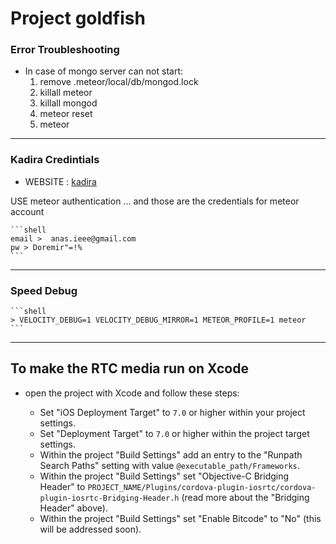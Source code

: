 # Project goldfish

### Error Troubleshooting

- In case of mongo server can not start:
  1. remove  .meteor/local/db/mongod.lock
  2. killall meteor
  3. killall mongod
  4. meteor reset
  5. meteor

---

### Kadira Credintials

  - WEBSITE : [kadira](https://ui.kadira.io/)

  USE meteor authentication ... and those are the credentials for meteor account

    ```shell
    email >  anas.ieee@gmail.com
    pw > Doremir"=!%
    ```
---
### Speed Debug

	```shell
	> VELOCITY_DEBUG=1 VELOCITY_DEBUG_MIRROR=1 METEOR_PROFILE=1 meteor
	```
---
  ## To make the RTC media run on Xcode

  - open the project with Xcode and follow these steps:

    - Set "iOS Deployment Target" to `7.0` or higher within your project settings.
    - Set "Deployment Target" to `7.0` or higher within the project target settings.
    - Within the project "Build Settings" add an entry to the "Runpath Search Paths" setting with value `@executable_path/Frameworks`.
    - Within the project "Build Settings" set "Objective-C Bridging Header" to `PROJECT_NAME/Plugins/cordova-plugin-iosrtc/cordova-plugin-iosrtc-Bridging-Header.h` (read more about the "Bridging Header" above).
    - Within the project "Build Settings" set "Enable Bitcode" to "No" (this will be addressed soon).
